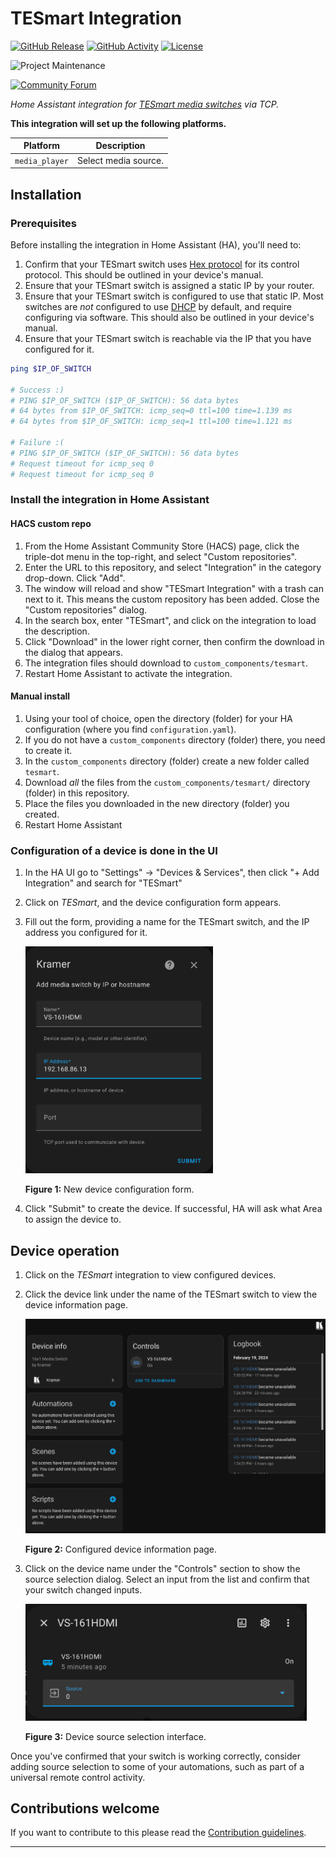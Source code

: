 # TESmart Integration

[![GitHub Release][releases-shield]][releases]
[![GitHub Activity][commits-shield]][commits]
[![License][license-shield]](LICENSE)

![Project Maintenance][maintenance-shield]

[![Community Forum][forum-shield]][forum]

_Home Assistant integration for [TESmart media switches][tesmart-integration] via
TCP._

**This integration will set up the following platforms.**

Platform | Description
-- | --
`media_player` | Select media source.

## Installation

### Prerequisites

Before installing the integration in Home Assistant (HA), you'll need to:

1. Confirm that your TESmart switch uses [Hex protocol][hex] for its control
protocol. This should be outlined in your device's manual.
1. Ensure that your TESmart switch is assigned a static IP by your router.
1. Ensure that your TESmart switch is configured to use that static IP. Most
switches are _not_ configured to use [DHCP][dhcp] by default, and require
configuring via software. This should also be outlined in your device's manual.
1. Ensure that your TESmart switch is reachable via the IP that you have
configured for it.

```sh
ping $IP_OF_SWITCH

# Success :)
# PING $IP_OF_SWITCH ($IP_OF_SWITCH): 56 data bytes
# 64 bytes from $IP_OF_SWITCH: icmp_seq=0 ttl=100 time=1.139 ms
# 64 bytes from $IP_OF_SWITCH: icmp_seq=1 ttl=100 time=1.121 ms

# Failure :(
# PING $IP_OF_SWITCH ($IP_OF_SWITCH): 56 data bytes
# Request timeout for icmp_seq 0
# Request timeout for icmp_seq 0
```

### Install the integration in Home Assistant

#### HACS custom repo

1. From the Home Assistant Community Store (HACS) page, click the triple-dot
menu in the top-right, and select "Custom repositories".
1. Enter the URL to this repository, and select "Integration" in the category
drop-down. Click "Add".
1. The window will reload and show "TESmart Integration" with a trash can next to
it.  This means the custom repository has been added. Close the "Custom
repositories" dialog.
1. In the search box, enter "TESmart", and click on the integration to load the
description.
1. Click "Download" in the lower right corner, then confirm the download in the dialog
that appears.
1. The integration files should download to `custom_components/tesmart`.
1. Restart Home Assistant to activate the integration.

#### Manual install

1. Using your tool of choice, open the directory (folder) for your HA
configuration (where you find `configuration.yaml`).
1. If you do not have a `custom_components` directory (folder) there, you need
to create it.
1. In the `custom_components` directory (folder) create a new folder called
`tesmart`.
1. Download _all_ the files from the `custom_components/tesmart/` directory
(folder) in this repository.
1. Place the files you downloaded in the new directory (folder) you created.
1. Restart Home Assistant

### Configuration of a device is done in the UI

1. In the HA UI go to "Settings" -> "Devices & Services", then click "+ Add
Integration" and search for "TESmart"
1. Click on _TESmart_, and the device configuration form appears.
1. Fill out the form, providing a name for the TESmart switch, and the IP address
you configured for it.

    <img src="/assets/images/configure.png" width="300">

    **Figure 1:** New device configuration form.

1. Click "Submit" to create the device. If successful, HA will ask what Area to assign the
device to.

## Device operation

1. Click on the _TESmart_ integration to view configured devices.
1. Click the device link under the name of the TESmart switch to view the device
information page.

    <img src="/assets/images/device_info.png" width="700">

    **Figure 2:** Configured device information page.

1. Click on the device name under the "Controls" section to show the source
selection dialog. Select an input from the list and confirm that your switch
changed inputs.

    <img src="/assets/images/source_select.png" width="450">

    **Figure 3:** Device source selection interface.

Once you've confirmed that your switch is working correctly, consider adding
source selection to some of your automations, such as part of a universal remote
control activity.

## Contributions welcome

If you want to contribute to this please read the
[Contribution guidelines](CONTRIBUTING.md).

***

[dhcp]: https://en.wikipedia.org/wiki/Dynamic_Host_Configuration_Protocol
[tesmart-integration]: https://github.com/krohrbaugh/tesmart-homeassistant
[hex]: https://support.tesmart.com/hc/en-us/article_attachments/10269851662361
[commits-shield]: https://img.shields.io/github/commit-activity/y/krohrbaugh/tesmart-homeassistant.svg?style=for-the-badge
[commits]: https://github.com/krohrbaugh/tesmart-homeassistant/commits/main
[forum-shield]: https://img.shields.io/badge/community-forum-brightgreen.svg?style=for-the-badge
[forum]: https://community.home-assistant.io/
[license-shield]: https://img.shields.io/github/license/krohrbaugh/tesmart-homeassistant.svg?style=for-the-badge
[maintenance-shield]: https://img.shields.io/badge/maintainer-Kevin%20Rohrbaugh%20%40krohrbaugh-blue.svg?style=for-the-badge
[releases-shield]: https://img.shields.io/github/release/krohrbaugh/tesmart-homeassistant.svg?style=for-the-badge
[releases]: https://github.com/krohrbaugh/tesmart-homeassistant/releases
